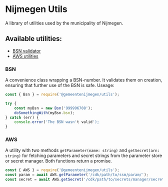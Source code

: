 # Nijmegen Utils

A library of utilities used by the municipality of Nijmegen.

## Available utilities:
- [BSN validator](#bsn)
- [AWS utilities](#aws)

### BSN 
A convenience class wrapping a BSN-number. It validates them on creation, ensuring that further use of the BSN is safe. Useage:

```ts
const { Bsn } = require('@gemeentenijmegen/utils');

try {
    const myBsn = new Bsn('999996708');
    doSomethingWith(myBsn.bsn);
} catch (err) {
    console.error('The BSN wasn't valid');
}
```


### AWS
A utility with two methods `getParameter(name: string)` and `getSecret(arn: string)` for fetching parameters and secret strings from the parameter store or secret manager. Both functions return a promise.

```ts
const { AWS } = require('@gemeentenijmegen/utils');
const param = await AWS.getParameter('/cdk/path/to/ssm/param/');
const secret = await AWS.getSecret('/cdk/path/to/secrets/manager/secret');
```